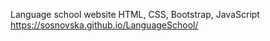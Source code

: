 Language school website
HTML, CSS, Bootstrap, JavaScript
https://sosnovska.github.io/LanguageSchool/
